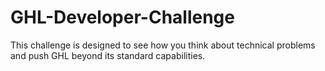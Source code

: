 # GHL-Developer-Challenge
This challenge is designed to see how you think about technical problems and push GHL beyond its standard capabilities.
